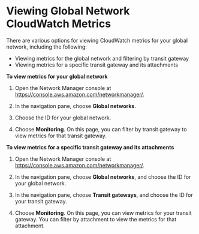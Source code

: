 # Viewing Global Network CloudWatch Metrics<a name="viewing-metrics"></a>

There are various options for viewing CloudWatch metrics for your global network, including the following:
+ Viewing metrics for the global network and filtering by transit gateway
+ Viewing metrics for a specific transit gateway and its attachments

**To view metrics for your global network**

1. Open the Network Manager console at [https://console\.aws\.amazon\.com/networkmanager/](https://console.aws.amazon.com/networkmanager/)\. 

1. In the navigation pane, choose **Global networks**\.

1. Choose the ID for your global network\.

1. Choose **Monitoring**\. On this page, you can filter by transit gateway to view metrics for that transit gateway\.

**To view metrics for a specific transit gateway and its attachments**

1. Open the Network Manager console at [https://console\.aws\.amazon\.com/networkmanager/](https://console.aws.amazon.com/networkmanager/)\. 

1. In the navigation pane, choose **Global networks**, and choose the ID for your global network\.

1. In the navigation pane, choose **Transit gateways**, and choose the ID for your transit gateway\.

1. Choose **Monitoring**\. On this page, you can view metrics for your transit gateway\. You can filter by attachment to view the metrics for that attachment\.